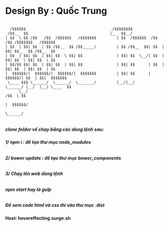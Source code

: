 # Design By : Quốc Trung

```
	  
  /$$$$$$                                      /$$$$$$$$                                     
 /$$__  $$                                    |__  $$__/                                     
| $$  \ $$ /$$   /$$  /$$$$$$   /$$$$$$$         | $$  /$$$$$$  /$$   /$$ /$$$$$$$   /$$$$$$ 
| $$  | $$| $$  | $$ /$$__  $$ /$$_____/         | $$ /$$__  $$| $$  | $$| $$__  $$ /$$__  $$
| $$  | $$| $$  | $$| $$  \ $$| $$               | $$| $$  \__/| $$  | $$| $$  \ $$| $$  \ $$
| $$/$$ $$| $$  | $$| $$  | $$| $$               | $$| $$      | $$  | $$| $$  | $$| $$  | $$
|  $$$$$$/|  $$$$$$/|  $$$$$$/|  $$$$$$$         | $$| $$      |  $$$$$$/| $$  | $$|  $$$$$$$
 \____ $$$ \______/  \______/  \_______/         |__/|__/       \______/ |__/  |__/ \____  $$
      \__/                                                                          /$$  \ $$
                                                                                   |  $$$$$$/
                                                                                    \______/ 


```

##### clone folder về chạy bằng các dòng lệnh sau: 

###### **1/ npm i : để tạo thư mục node_modules**

###### **2/ bower update : để tạo thư mục bower_components**


###### **3/ Chạy lên web  dùng lệnh** 
###### **npm start hay là gulp**

##### Để xem code html và css thì vào thư mục .dist


#### Host: hovereffecting.surge.sh